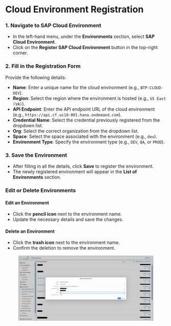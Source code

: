 # Cloud Environment Registration

### **1. Navigate to SAP Cloud Environment** <a href="#pdf-page-5hkyhw0dgtvjrdeu0fx7-id-1.-navigate-to-sap-cloud-environment" id="pdf-page-5hkyhw0dgtvjrdeu0fx7-id-1.-navigate-to-sap-cloud-environment"></a>

* In the left-hand menu, under the **Environments** section, select **SAP Cloud Environment**.
* Click on the **Register SAP Cloud Environment** button in the top-right corner.

### **2. Fill in the Registration Form** <a href="#pdf-page-5hkyhw0dgtvjrdeu0fx7-id-2.-fill-in-the-registration-form" id="pdf-page-5hkyhw0dgtvjrdeu0fx7-id-2.-fill-in-the-registration-form"></a>

Provide the following details:

* **Name**: Enter a unique name for the cloud environment (e.g., `BTP-CLOUD-DEV`).
* **Region**: Select the region where the environment is hosted (e.g., `US East (VA)`).
* **API Endpoint**: Enter the API endpoint URL of the cloud environment (e.g., `https://api.cf.us10-001.hana.ondemand.com`).
* **Credential Name**: Select the credential previously registered from the dropdown list.
* **Org**: Select the correct organization from the dropdown list.
* **Space**: Select the space associated with the environment (e.g., `dev`).
* **Environment Type**: Specify the environment type (e.g., `DEV`, `QA`, or `PROD`).

### **3. Save the Environment** <a href="#pdf-page-5hkyhw0dgtvjrdeu0fx7-id-3.-save-the-environment" id="pdf-page-5hkyhw0dgtvjrdeu0fx7-id-3.-save-the-environment"></a>

* After filling in all the details, click **Save** to register the environment.
* The newly registered environment will appear in the **List of Environments** section.

### Edit or Delete Environments <a href="#pdf-page-5hkyhw0dgtvjrdeu0fx7-edit-or-delete-environments" id="pdf-page-5hkyhw0dgtvjrdeu0fx7-edit-or-delete-environments"></a>

#### **Edit an Environment**

* Click the **pencil icon** next to the environment name.
* Update the necessary details and save the changes.

#### **Delete an Environment**

* Click the **trash icon** next to the environment name.
* Confirm the deletion to remove the environment.

<figure><img src="../../../.gitbook/assets/image (2) (1) (1) (1) (1) (1) (1) (1) (1) (1) (1) (1) (1) (1) (1) (1) (1) (1) (1) (1) (1) (1) (1) (1) (1) (1) (1) (1) (1) (1) (1).png" alt=""><figcaption></figcaption></figure>
